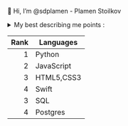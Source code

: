 👋 Hi, I’m @sdplamen - Plamen Stoilkov
<details>
<summary>My best describing me points :</summary>
<ul>
<li>📷 I'm passionated hobby professional photographer in a B & W photography field.</li>
<li>🚀 As I'm strongly inspired of Ansel Adams working ideas I dream to create some app-tools which help others to respect the nature and to truly enjoy it with the eye of Ansel Adams.</li>
<li>📚 I'm currently studying programming with Python at SoftUni Academy - Bulgaria and getting a degree in web-development, data analitics with Python (about halfway through).</li>
<li>🌱 I’m currently learning Javascript & Django, Flask, Fast API frameworks at the same academy. I've also been playing with some JavaScript on the side.</li>
<li>👀 I’m interested in automation software and creating useful web apps.</li>
<li>🌏 That's the way to reach me at <email> sdplamen@gmail.com </email></li>
  
</ul>
</details>

| Rank | Languages |
|-----:|-----------|
|     1| Python    |
|     2| JavaScript|
|     3| HTML5,CSS3|
|     4| Swift     |
|     3| SQL       |
|     4| Postgres  |

